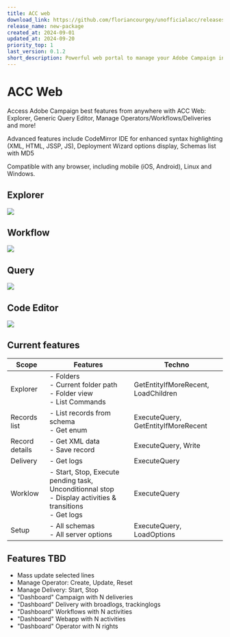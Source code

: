 ```yaml
---
title: ACC web
download_link: https://github.com/floriancourgey/unofficialacc/releases/download/unofficialacc-views-0.1.2/unofficialacc-acc_web.xml
release_name: new-package
created_at: 2024-09-01
updated_at: 2024-09-20
priority_top: 1
last_version: 0.1.2
short_description: Powerful web portal to manage your Adobe Campaign instance!
---
```


<!--more-->

# ACC Web

Access Adobe Campaign best features from anywhere with ACC Web: Explorer, Generic Query Editor, Manage Operators/Workflows/Deliveries and more!

Advanced features include CodeMirror IDE for enhanced syntax highlighting (XML, HTML, JSSP, JS), Deployment Wizard options display, Schemas list with MD5

Compatible with any browser, including mobile (iOS, Android), Linux and Windows.

## Explorer
![](/unofficialacc/assets/unofficialacc-acc-web/explorer.png)

## Workflow
![](/unofficialacc/assets/unofficialacc-acc-web/workflow-execution.png)

## Query
![](/unofficialacc/assets/unofficialacc-acc-web/generic-query-editor.png)

## Code Editor
![](/unofficialacc/assets/unofficialacc-acc-web/code-editor.png)

## Current features

|Scope|Features|Techno|
|-|-|-|
|Explorer|- Folders<br>- Current folder path<br>- Folder view<br>- List Commands|GetEntityIfMoreRecent, LoadChildren|
|Records list |- List records from schema<br>- Get enum|ExecuteQuery, GetEntityIfMoreRecent|
|Record details|- Get XML data<br>- Save record|ExecuteQuery, Write|
|Delivery|- Get logs|ExecuteQuery|
|Worklow|- Start, Stop, Execute pending task, Unconditionnal stop<br>- Display activities & transitions<br>- Get logs|ExecuteQuery|
|Setup|- All schemas<br>- All server options|ExecuteQuery, LoadOptions|

## Features TBD

- Mass update selected lines
- Manage Operator: Create, Update, Reset
- Manage Delivery: Start, Stop
- "Dashboard" Campaign with N deliveries
- "Dashboard" Delivery with broadlogs, trackinglogs
- "Dashboard" Workflows with N activities
- "Dashboard" Webapp with N activities
- "Dashboard" Operator with N rights

